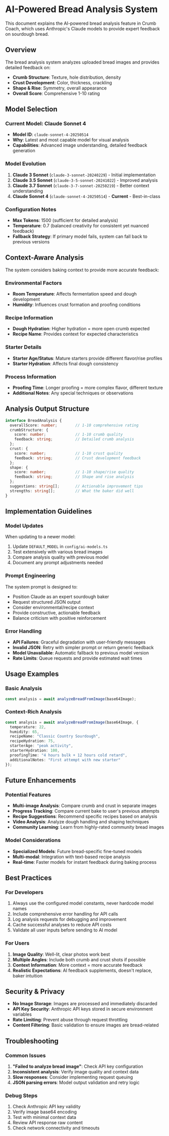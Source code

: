 # AI-Powered Bread Analysis System

This document explains the AI-powered bread analysis feature in Crumb Coach, which uses Anthropic's Claude models to provide expert feedback on sourdough bread.

## Overview

The bread analysis system analyzes uploaded bread images and provides detailed feedback on:
- **Crumb Structure**: Texture, hole distribution, density
- **Crust Development**: Color, thickness, crackling
- **Shape & Rise**: Symmetry, overall appearance
- **Overall Score**: Comprehensive 1-10 rating

## Model Selection

### Current Model: Claude Sonnet 4
- **Model ID**: `claude-sonnet-4-20250514`
- **Why**: Latest and most capable model for visual analysis
- **Capabilities**: Advanced image understanding, detailed feedback generation

### Model Evolution
1. **Claude 3 Sonnet** (`claude-3-sonnet-20240229`) - Initial implementation
2. **Claude 3.5 Sonnet** (`claude-3-5-sonnet-20241022`) - Improved analysis
3. **Claude 3.7 Sonnet** (`claude-3-7-sonnet-20250219`) - Better context understanding
4. **Claude Sonnet 4** (`claude-sonnet-4-20250514`) - **Current** - Best-in-class

### Configuration Notes
- **Max Tokens**: 1500 (sufficient for detailed analysis)
- **Temperature**: 0.7 (balanced creativity for consistent yet nuanced feedback)
- **Fallback Strategy**: If primary model fails, system can fall back to previous versions

## Context-Aware Analysis

The system considers baking context to provide more accurate feedback:

### Environmental Factors
- **Room Temperature**: Affects fermentation speed and dough development
- **Humidity**: Influences crust formation and proofing conditions

### Recipe Information
- **Dough Hydration**: Higher hydration = more open crumb expected
- **Recipe Name**: Provides context for expected characteristics

### Starter Details
- **Starter Age/Status**: Mature starters provide different flavor/rise profiles
- **Starter Hydration**: Affects final dough consistency

### Process Information
- **Proofing Time**: Longer proofing = more complex flavor, different texture
- **Additional Notes**: Any special techniques or observations

## Analysis Output Structure

```typescript
interface BreadAnalysis {
  overallScore: number;        // 1-10 comprehensive rating
  crumbStructure: {
    score: number;             // 1-10 crumb quality
    feedback: string;          // Detailed crumb analysis
  };
  crust: {
    score: number;             // 1-10 crust quality  
    feedback: string;          // Crust development feedback
  };
  shape: {
    score: number;             // 1-10 shape/rise quality
    feedback: string;          // Shape and rise analysis
  };
  suggestions: string[];       // Actionable improvement tips
  strengths: string[];         // What the baker did well
}
```

## Implementation Guidelines

### Model Updates
When updating to a newer model:
1. Update `DEFAULT_MODEL` in `config/ai-models.ts`
2. Test extensively with various bread images
3. Compare analysis quality with previous model
4. Document any prompt adjustments needed

### Prompt Engineering
The system prompt is designed to:
- Position Claude as an expert sourdough baker
- Request structured JSON output
- Consider environmental/recipe context
- Provide constructive, actionable feedback
- Balance criticism with positive reinforcement

### Error Handling
- **API Failures**: Graceful degradation with user-friendly messages
- **Invalid JSON**: Retry with simpler prompt or return generic feedback
- **Model Unavailable**: Automatic fallback to previous model version
- **Rate Limits**: Queue requests and provide estimated wait times

## Usage Examples

### Basic Analysis
```typescript
const analysis = await analyzeBreadFromImage(base64Image);
```

### Context-Rich Analysis
```typescript
const analysis = await analyzeBreadFromImage(base64Image, {
  temperature: 22,
  humidity: 65,
  recipeName: "Classic Country Sourdough",
  recipeHydration: 75,
  starterAge: "peak activity",
  starterHydration: 100,
  proofingTime: "4 hours bulk + 12 hours cold retard",
  additionalNotes: "First attempt with new starter"
});
```

## Future Enhancements

### Potential Features
- **Multi-image Analysis**: Compare crumb and crust in separate images
- **Progress Tracking**: Compare current bake to user's previous attempts
- **Recipe Suggestions**: Recommend specific recipes based on analysis
- **Video Analysis**: Analyze dough handling and shaping techniques
- **Community Learning**: Learn from highly-rated community bread images

### Model Considerations
- **Specialized Models**: Future bread-specific fine-tuned models
- **Multi-modal**: Integration with text-based recipe analysis
- **Real-time**: Faster models for instant feedback during baking process

## Best Practices

### For Developers
1. Always use the configured model constants, never hardcode model names
2. Include comprehensive error handling for API calls
3. Log analysis requests for debugging and improvement
4. Cache successful analyses to reduce API costs
5. Validate all user inputs before sending to AI model

### For Users
1. **Image Quality**: Well-lit, clear photos work best
2. **Multiple Angles**: Include both crumb and crust shots if possible
3. **Context Information**: More context = more accurate feedback
4. **Realistic Expectations**: AI feedback supplements, doesn't replace, baker intuition

## Security & Privacy

- **No Image Storage**: Images are processed and immediately discarded
- **API Key Security**: Anthropic API keys stored in secure environment variables
- **Rate Limiting**: Prevent abuse through request throttling
- **Content Filtering**: Basic validation to ensure images are bread-related

## Troubleshooting

### Common Issues
1. **"Failed to analyze bread image"**: Check API key configuration
2. **Inconsistent analysis**: Verify image quality and context data
3. **Slow responses**: Consider implementing request queuing
4. **JSON parsing errors**: Model output validation and retry logic

### Debug Steps
1. Check Anthropic API key validity
2. Verify image base64 encoding
3. Test with minimal context data
4. Review API response raw content
5. Check network connectivity and timeouts